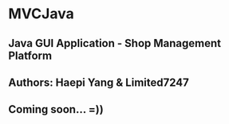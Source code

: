 # MVCJava
## Java GUI Application - Shop Management Platform

## Authors: Haepi Yang & Limited7247

## Coming soon... =))
